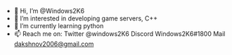 - 👋 Hi, I’m @Windows2K6
- 👀 I’m interested in developing game servers, C++
- 🌱 I’m currently learning python
- 📫 Reach me on:
Twitter @windows2K6
Discord Windows2K6#1800
Mail dakshnov2006@gmail.com
